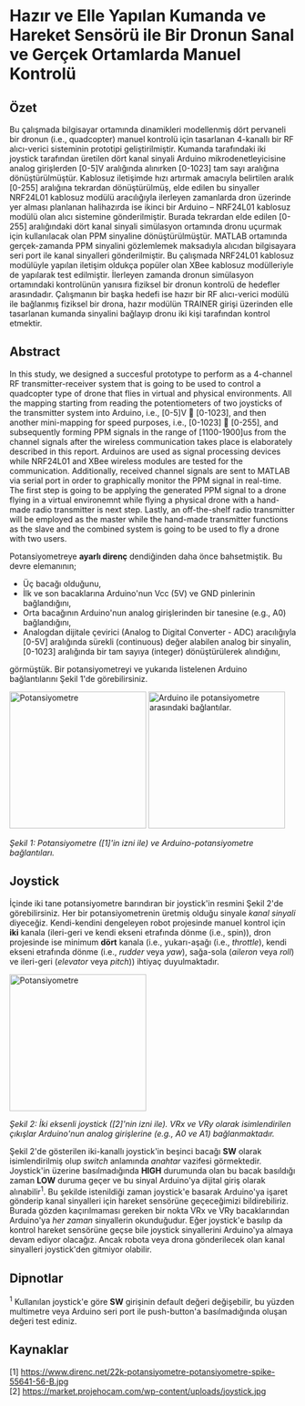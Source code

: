 # Hazır ve Elle Yapılan Kumanda ve Hareket Sensörü ile Bir Dronun Sanal ve Gerçek Ortamlarda Manuel Kontrolü
## Özet

Bu çalışmada bilgisayar ortamında dinamikleri modellenmiş dört pervaneli bir dronun (i.e., quadcopter) manuel kontrolü için tasarlanan 4-kanallı bir RF alıcı-verici sisteminin prototipi geliştirilmiştir. Kumanda tarafındaki iki joystick tarafından üretilen dört kanal sinyali Arduino mikrodenetleyicisine analog girişlerden [0-5]V aralığında alınırken [0-1023] tam sayı aralığına dönüştürülmüştür. Kablosuz iletişimde hızı artırmak amacıyla belirtilen aralık [0-255] aralığına tekrardan dönüştürülmüş, elde edilen bu sinyaller NRF24L01 kablosuz modülü aracılığıyla ilerleyen zamanlarda dron üzerinde yer alması planlanan halihazırda ise ikinci bir Arduino – NRF24L01 kablosuz modülü olan alıcı sistemine gönderilmiştir. Burada tekrardan elde edilen [0-255] aralığındaki dört kanal sinyali simülasyon ortamında dronu uçurmak için kullanılacak olan PPM sinyaline dönüştürülmüştür. MATLAB ortamında gerçek-zamanda PPM sinyalini gözlemlemek maksadıyla alıcıdan bilgisayara seri port ile kanal sinyalleri gönderilmiştir. Bu çalışmada NRF24L01 kablosuz modülüyle yapılan iletişim oldukça popüler olan XBee kablosuz modülleriyle de yapılarak test edilmiştir. İlerleyen zamanda dronun simülasyon ortamındaki kontrolünün yanısıra fiziksel bir dronun kontrolü de hedefler arasındadır. Çalışmanın bir başka hedefi ise hazır bir RF alıcı-verici modülü ile bağlanmış fiziksel bir drona, hazır modülün TRAINER girişi üzerinden elle tasarlanan kumanda sinyalini bağlayıp dronu iki kişi tarafından kontrol etmektir.

## Abstract
In this study, we designed a succesful prototype to perform as a 4-channel RF transmitter-receiver system that is going to be used to control a quadcopter type of drone that flies in virtual and physical environments. All the mapping starting from reading the potentiometers of two joysticks of the transmitter system into Arduino, i.e., [0-5]V  [0-1023], and then another mini-mapping for speed purposes, i.e., [0-1023]  [0-255], and subsequently forming PPM signals in the range of [1100-1900]us from the channel signals after the wireless communication takes place is elaborately described in this report. Arduinos are used as signal processing devices while NRF24L01 and XBee wireless modules are tested for the communication. Additionally, received channel signals are sent to MATLAB via serial port in order to graphically monitor the PPM signal in real-time. The first step is going to be applying the generated PPM signal to a drone flying in a virtual environemnt while flying a physical drone with a hand-made radio transmitter is next step. Lastly, an off-the-shelf radio transmitter will be employed as the master while the hand-made transmitter functions as the slave and the combined system is going to be used to fly a drone with two users.

Potansiyometreye **ayarlı direnç** dendiğinden daha önce bahsetmiştik. Bu devre elemanının;
* Üç bacağı olduğunu, 
* İlk ve son bacaklarına Arduino'nun Vcc (5V) ve GND pinlerinin bağlandığını, 
* Orta bacağının Arduino'nun analog girişlerinden bir tanesine (e.g., A0) bağlandığını, 
* Analogdan dijitale çevirici (Analog to Digital Converter - ADC) aracılığıyla [0-5V] aralığında sürekli (continuous) değer alabilen analog bir sinyalin, [0-1023] aralığında bir tam sayıya (integer) dönüştürülerek alındığını, 

görmüştük. Bir potansiyometreyi ve yukarıda listelenen Arduino bağlantılarını Şekil 1'de görebilirsiniz.

<img src="https://www.direnc.net/22k-potansiyometre-potansiyometre-spike-55641-56-B.jpg" alt="Potansiyometre" height="240"/> <img src="figures/potansiyometre_arduino_bağlantılar.jpg" alt="Arduino ile potansiyometre arasındaki bağlantılar." height="240"/>

*Şekil 1: Potansiyometre ([1]'in izni ile) ve Arduino-potansiyometre bağlantıları.*
## Joystick
İçinde iki tane potansiyometre barındıran bir joystick'in resmini Şekil 2'de görebilirsiniz. Her bir potansiyometrenin üretmiş olduğu sinyale *kanal sinyali* diyeceğiz. Kendi-kendini dengeleyen robot projesinde manuel kontrol için **iki** kanala (ileri-geri ve kendi ekseni etrafında dönme (i.e., spin)), dron projesinde ise minimum **dört** kanala (i.e., yukarı-aşağı (i.e., *throttle*), kendi ekseni etrafında dönme (i.e., *rudder* veya *yaw*), sağa-sola (*aileron* veya *roll*) ve ileri-geri (*elevator* veya *pitch*)) ihtiyaç duyulmaktadır.

<img src="https://market.projehocam.com/wp-content/uploads/joystick.jpg" alt="Potansiyometre" height="240"/>

*Şekil 2: İki eksenli joystick ([2]'nin izni ile). VRx ve VRy olarak isimlendirilen çıkışlar Arduino'nun analog girişlerine (e.g., A0 ve A1) bağlanmaktadır.*

Şekil 2'de gösterilen iki-kanallı joystick'in beşinci bacağı **SW** olarak isimlendirilmiş olup *switch* anlamında *anahtar* vazifesi görmektedir. Joystick'in üzerine basılmadığında **HIGH** durumunda olan bu bacak basıldığı zaman **LOW** duruma geçer ve bu sinyal Arduino'ya dijital giriş olarak alınabilir<sup>1</sup>. Bu şekilde istenildiği zaman joystick'e basarak Arduino'ya işaret gönderip kanal sinyalleri için hareket sensörüne geçeceğimizi bildirebiliriz. Burada gözden kaçırılmaması gereken bir nokta VRx ve VRy bacaklarından Arduino'ya *her zaman* sinyallerin okunduğudur. Eğer joystick'e basılıp da kontrol hareket sensörüne geçse bile joystick sinyallerini Arduino'ya almaya devam ediyor olacağız. Ancak robota veya drona gönderilecek olan kanal sinyalleri joystick'den gitmiyor olabilir.

## Dipnotlar
<sup>1</sup> Kullanılan joystick'e göre **SW** girişinin default değeri değişebilir, bu yüzden multimetre veya Arduino seri port ile push-button'a basılmadığında oluşan değeri test ediniz.

## Kaynaklar
[1] https://www.direnc.net/22k-potansiyometre-potansiyometre-spike-55641-56-B.jpg</br>
[2] https://market.projehocam.com/wp-content/uploads/joystick.jpg</br>